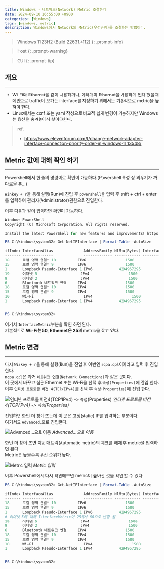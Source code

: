 ```yaml
---
title: Windows - 네트워크(Network) Metric 조절하기
date: 2024-09-10 16:55:00 +0900
categories: [Windows]
tags: [windows, metric]
description: Windows에서 Network의 Metric(우선순위)를 조절하는 방법이다.
---
```


>Windows 11 23H2 (Build 22631.4112)
{: .prompt-info}

>Host
{: .prompt-warning}

>GUI
{: .prompt-tip}

## 개요
---

* Wi-Fi와 Ethernet을 같이 사용하거나, 여러개의 Ethernet을 사용하게 된다 했을때 메인으로 traffic이 오가는 interface를 지정하기 위해서는 기본적으로 metric을 높혀야 한다.
* Linux에서는 conf 또는 yaml 작성으로 비교적 쉽게 변경이 가능하지만 Windows는 옵션을 숨겨놓아서 찾아야한다.

> ref.
> - <https://www.elevenforum.com/t/change-network-adapter-interface-connection-priority-order-in-windows-11.13548/>

## Metric 값에 대해 확인 하기
---

Powershell에서 한 줄의 명령어로 확인이 가능하다.(Powershell 특성 상 외우기가 까다로울 뿐...)

`Winkey + r`을 통해 실행(Run)에 진입 후 `powershell`을 입력 후 shift + ctrl + enter를 입력하여 관리자(Administrator)권한으로 진입한다.

이후 다음과 같이 입력하면 확인이 가능하다.

```powershell
Windows PowerShell
Copyright (C) Microsoft Corporation. All rights reserved.

Install the latest PowerShell for new features and improvements! https://aka.ms/PSWindows

PS C:\Windows\system32> Get-NetIPInterface | Format-Table -AutoSize

ifIndex InterfaceAlias              AddressFamily NlMtu(Bytes) InterfaceMetric Dhcp     ConnectionState PolicyStore
------- --------------              ------------- ------------ --------------- ----     --------------- -----------
18      로컬 영역 연결* 10          IPv6                  1500              25 Disabled Disconnected    ActiveStore
15      로컬 영역 연결* 9           IPv6                  1500              25 Disabled Disconnected    ActiveStore
1       Loopback Pseudo-Interface 1 IPv6            4294967295              75 Disabled Connected       ActiveStore
19      이더넷 5                    IPv4                  1500              25 Disabled Connected       ActiveStore
9       이더넷 2                    IPv4                  1500              25 Enabled  Disconnected    ActiveStore
6       Bluetooth 네트워크 연결     IPv4                  1500              65 Enabled  Disconnected    ActiveStore
18      로컬 영역 연결* 10          IPv4                  1500              25 Disabled Disconnected    ActiveStore
15      로컬 영역 연결* 9           IPv4                  1500              25 Enabled  Disconnected    ActiveStore
10      Wi-Fi                       IPv4                  1500              50 Enabled  Disconnected    ActiveStore
1       Loopback Pseudo-Interface 1 IPv4            4294967295              75 Disabled Connected       ActiveStore


PS C:\Windows\system32>
```

여기서 `InterfaceMetric`부분을 확인 하면 된다.  
기본적으로 **Wi-Fi는 50, Ethernet은 25**의 metric을 갖고 있다.

## Metric 변경
---

다시 `Winkey + r`을 통해 실행(Run)을 진입 후 이번엔 `ncpa.cpl`이이라고 입력 후 진입한다.  
`ncpa.cpl`은 과거 `네트워크 연결(Network Connections)`과 같은 곳이다.  
이 곳에서 바꾸고 싶은 Ethernet 또는 Wi-Fi을 선택 후 `속성(Properties)`에 진입 한다.  
이후 `인터넷 프로토콜 버전 4(TCP/IPv4)`를 선택 후 `속성(Properties)`에 진입 한다.

![인터넷 프로토콜 버전4(TCP/IPv4) -> 속성(Properties)](/assets/img/post/windows/2024-09-10-windows-adjust_network_metric/1.png)
_인터넷 프로토콜 버전4(TCP/IPv4) -> 속성(Properties)_

진입하면 한번 더 창이 뜨는데 이 곳은 고정(static) IP를 입력하는 부분이다.  
여기서도 `Advanced…`으로 진입한다.

![Advanced...으로 이동](assets/img/post/windows/2024-09-10-windows-adjust_network_metric/2.png)
_Advanced...으로 이동_

한번 더 창이 뜨면 자동 매트릭(Automatic metric)의 체크를 해제 후 metric을 입력하면 된다.  
Metric은 높을수록 우선 순위가 높다.

![Metric 입력](assets/img/post/windows/2024-09-10-windows-adjust_network_metric/3.png)
_Metric 입력_

이후 Powershell에서 다시 확인해보면 metric이 높아진 것을 확인 할 수 있다.

```powershell
PS C:\Windows\system32> Get-NetIPInterface | Format-Table -AutoSize

ifIndex InterfaceAlias              AddressFamily NlMtu(Bytes) InterfaceMetric Dhcp     ConnectionState PolicyStore
------- --------------              ------------- ------------ --------------- ----     --------------- -----------
18      로컬 영역 연결* 10          IPv6                  1500              25 Disabled Disconnected    ActiveStore
15      로컬 영역 연결* 9           IPv6                  1500              25 Disabled Disconnected    ActiveStore
1       Loopback Pseudo-Interface 1 IPv6            4294967295              75 Disabled Connected       ActiveStore
# 이더넷 5에 대해 InterfaceMetric이 25에서 60으로 변경 됨
19      이더넷 5                    IPv4                  1500              60 Disabled Connected       ActiveStore
9       이더넷 2                    IPv4                  1500              25 Enabled  Disconnected    ActiveStore
6       Bluetooth 네트워크 연결     IPv4                  1500              65 Enabled  Disconnected    ActiveStore
18      로컬 영역 연결* 10          IPv4                  1500              25 Disabled Disconnected    ActiveStore
15      로컬 영역 연결* 9           IPv4                  1500              25 Enabled  Disconnected    ActiveStore
10      Wi-Fi                       IPv4                  1500              30 Enabled  Connected       ActiveStore
1       Loopback Pseudo-Interface 1 IPv4            4294967295              75 Disabled Connected       ActiveStore


PS C:\Windows\system32>
```